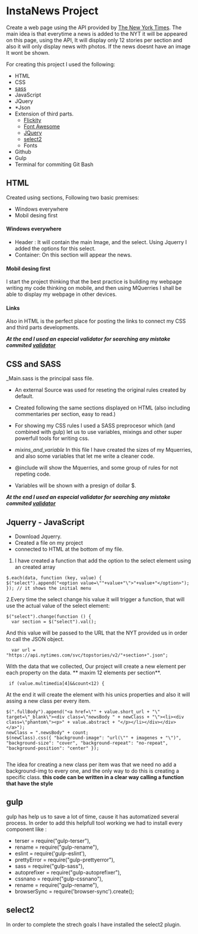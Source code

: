 
# InstaNews Project

Create a web page using the API provided by [The New York Times](http://developer.nytimes.com/). 
The main idea is that everytime a news is added to the NYT it will be appeared on this page, using the API, It will display only 12 stories per section and also it will only display news with photos. If the news doesnt have an image It wont be shown. 

For creating this project I used the following:

* HTML
* CSS
* [sass](http://sass-lang.com/)
* JavaScript
* JQuery
* *Json
* Extension of third parts. 
  * [Flickity](https://flickity.metafizzy.co) 
  * [Font Awesome](https://fontawesome.com/)
  * [JQuery](https://jquery.com/)
  * [select2](https://select2.org/)
  * Fonts
* Github
* Gulp
* Terminal for commiting Git Bash

## HTML
Created using sections, Following two basic premises: 
* Windows everywhere
* Mobil desing first

#### Windows everywhere
* Header : It will contain the main Image, and the select. Using Jquerry I added the options for this select.
* Container: On this section will appear the news.


#### Mobil desing first
I start the project thinking that the best practice is building my webpage writing my code thinking on mobile, and then using MQuerries I shall be able to display my webpage in other devices. 

#### Links
Also in HTML is the perfect place for posting the links to connect my CSS and third parts developments. 

**_At the end I used an especial validator for searching any mistake commited [validator](https://validator.w3.org/nu/#textarea)_**



## CSS and SASS 
_Main.sass is the principal sass file.
* An external Source was used for reseting the original rules created by default. 
* Created following the same sections displayed on HTML (also including commentaries per section, easy to read.)
* For showing my CSS rules I used a SASS preprocesor which (and combined with gulp) let us to use variables, mixings and other super powerfull tools for writing css.

* _mixins_and_variable_  In this file I have created the sizes of my Mquerries, and also some variables that let me write a cleaner code. 
* @include will show the Mquerries, and some group of rules for not repeting code. 
* Variables will be shown with a presign of dollar $. 

**_At the end I used an especial validator for searching any mistake commited [validator](https://jigsaw.w3.org/css-validator/validator)_**




## Jquerry - JavaScript
* Download Jquerry.
* Created a file on my project 
* connected to HTML at the bottom of my file. 


1) I have created a function that add the option to the select element using an created array
```
$.each(data, function (key, value) {
$("select").append("<option value=\""+value+"\">"+value+"</option>");
}); // it shows the initial menu
```
2.Every time the select change his value it will trigger a function, that will use the actual value of the select element: 

```
$("select").change(function () {
  var section = $("select").val();
```
And this value will be passed to the URL that the NYT provided us in order to call the JSON object.
```
  var url = "https://api.nytimes.com/svc/topstories/v2/"+section+".json";
```
With the data that we collected, Our project will create a new element per each property on the data. ** maxim 12 elements per section**. 
```
 if (value.multimedia[4]&&count<12) {
 ```
 At the end it will create the element with his unics properties and also it will assing a new class per every item. 
 
```
$(".fullBody").append("<a href=\"" + value.short_url + "\" target=\"_blank\"><div class=\"newsBody " + newClass + "\"><li><div class=\"phantom\"><p>" + value.abstract + "</p></li></div></div></a>");
newClass = ".newsBody" + count;
$(newClass).css({ "background-image": "url(\"" + imagenes + "\")", "background-size": "cover", "background-repeat": "no-repeat", "background-position": "center" });
        
```
The idea for creating a new class per item was that we need no add a background-img to every one, and the only way to do this is creating a specific class. **this code can be written in a clear way calling a function that have the style**

## gulp 

gulp has help us to save a lot of time, cause it has automatized several process. In order to add this helpfull tool working we had to install every component like : 

* terser = require("gulp-terser"),
* rename = require("gulp-rename"),
* eslint = require('gulp-eslint'),
* prettyError = require("gulp-prettyerror"),
* sass = require("gulp-sass"),
* autoprefixer = require("gulp-autoprefixer"),
* cssnano = require("gulp-cssnano"),
* rename = require("gulp-rename"),
* browserSync = require('browser-sync').create();

## select2 
In order to complete the strech goals I have installed the select2 plugin.

